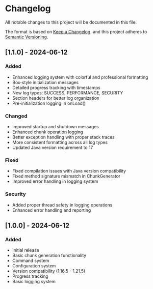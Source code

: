 # Changelog

All notable changes to this project will be documented in this file.

The format is based on [Keep a Changelog](https://keepachangelog.com/en/1.0.0/),
and this project adheres to [Semantic Versioning](https://semver.org/spec/v2.0.0.html).

## [1.1.0] - 2024-06-12

### Added
- Enhanced logging system with colorful and professional formatting
- Box-style initialization messages
- Detailed progress tracking with timestamps
- New log types: SUCCESS, PERFORMANCE, SECURITY
- Section headers for better log organization
- Pre-initialization logging in onLoad()

### Changed
- Improved startup and shutdown messages
- Enhanced chunk operation logging
- Better exception handling with proper stack traces
- More consistent formatting across all log types
- Updated Java version requirement to 17

### Fixed
- Fixed compilation issues with Java version compatibility
- Fixed method signature mismatch in ChunkGenerator
- Improved error handling in logging system

### Security
- Added proper thread safety in logging operations
- Enhanced error handling and reporting

## [1.0.0] - 2024-06-12

### Added
- Initial release
- Basic chunk generation functionality
- Command system
- Configuration system
- Version compatibility (1.16.5 - 1.21.5)
- Progress tracking
- Basic logging system 
